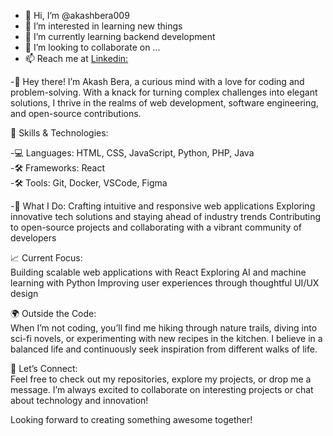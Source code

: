 - 👋 Hi, I’m @akashbera009
- 👀 I’m interested in learning new things
- 🌱 I’m currently learning backend development
- 💞️ I’m looking to collaborate on ...
- 📫 Reach me at <a href="https://www.linkedin.com/in/akash-bera-5a3009250/">Linkedin:</a>
<!---- 😄 Pronouns: ...
- ⚡ Fun fact: ...--->

<!---
akashbera009/akashbera009 is a ✨ special ✨ repository because its `README.md` (this file) appears on your GitHub profile.
You can click the Preview link to take a look at your changes.
--->
-👋 Hey there! I’m Akash Bera, a curious mind with a love for coding and problem-solving. With a knack for turning complex challenges into elegant solutions, I thrive in the realms of web development, software engineering, and open-source contributions.

🔧 Skills & Technologies:

-💻 Languages: HTML, CSS, JavaScript, Python, PHP, Java  <br>
-🛠️ Frameworks: React  <br>
-🛠️ Tools: Git, Docker, VSCode, Figma

-🚀 What I Do:
Crafting intuitive and responsive web applications
Exploring innovative tech solutions and staying ahead of industry trends
Contributing to open-source projects and collaborating with a vibrant community of developers  <br>

📈 Current Focus:  <br>
Building scalable web applications with React
Exploring AI and machine learning with Python
Improving user experiences through thoughtful UI/UX design  <br>

🌍 Outside the Code:  <br>
When I’m not coding, you’ll find me hiking through nature trails, diving into sci-fi novels, or experimenting with new recipes in the kitchen. I believe in a balanced life and continuously seek inspiration from different walks of life.  <br>

💬 Let’s Connect:  <br>
Feel free to check out my repositories, explore my projects, or drop me a message. I’m always excited to collaborate on interesting projects or chat about technology and innovation!  <br>

Looking forward to creating something awesome together!
